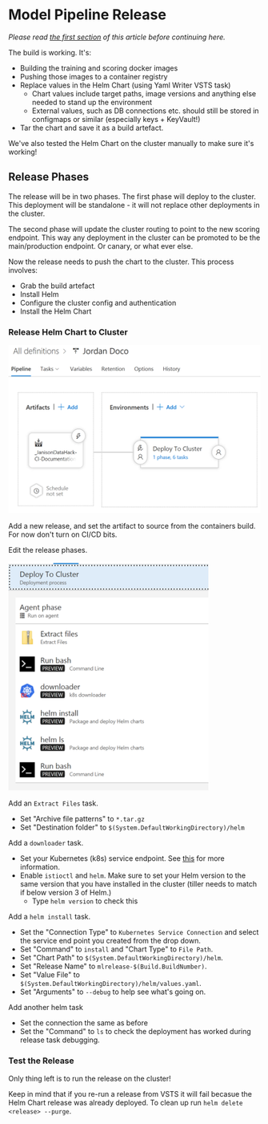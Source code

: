 # Model Pipeline Release

*Please read [the first section](readme.md) of this article before continuing here.*

The build is working. It's:

- Building the training and scoring docker images
- Pushing those images to a container registry
- Replace values in the Helm Chart (using Yaml Writer VSTS task)
    - Chart values include target paths, image versions and anything else needed to stand up the environment
    - External values, such as DB connections etc. should still be stored in configmaps or similar (especially keys + KeyVault!)
- Tar the chart and save it as a build artefact. 
    
We've also tested the Helm Chart on the cluster manually to make sure it's working!

## Release Phases

The release will be in two phases. The first phase will deploy to the cluster. This deployment will be standalone - it will not replace other deployments in the cluster.

The second phase will update the cluster routing to point to the new scoring endpoint. This way any deployment in the cluster can be promoted to be the main/production endpoint. Or canary, or what ever else.  

Now the release needs to push the chart to the cluster. This process involves:

- Grab the build artefact
- Install Helm
- Configure the cluster config and authentication
- Install the Helm Chart

### Release Helm Chart to Cluster

<img src="images/releaseartifacts.PNG" width="600"/>

Add a new release, and set the artifact to source from the containers build. For now don't turn on CI/CD bits.

Edit the release phases. 

<img src="images/releasephases.PNG" width="400"/>

Add an `Extract Files` task. 

- Set "Archive file patterns" to `*.tar.gz`
- Set "Destination folder" to `$(System.DefaultWorkingDirectory)/helm`

Add a `downloader` task. 

- Set your Kubernetes (k8s) service endpoint. See [this](https://docs.microsoft.com/en-us/vsts/build-release/concepts/library/service-endpoints?view=vsts#sep-kuber) for more information. 
- Enable `istioctl` and `helm`. Make sure to set your Helm version to the same version that you have installed in the cluster (tiller needs to match if below version 3 of Helm.)
    - Type `helm version` to check this

Add a `helm install` task. 

- Set the "Connection Type" to `Kubernetes Service Connection` and select the service end point you created from the drop down. 
- Set "Command" to `install` and "Chart Type" to `File Path`. 
- Set "Chart Path" to `$(System.DefaultWorkingDirectory)/helm`.
- Set "Release Name" to `mlrelease-$(Build.BuildNumber)`.
- Set "Value File" to `$(System.DefaultWorkingDirectory)/helm/values.yaml`. 
- Set "Arguments" to `--debug` to help see what's going on. 

Add another helm task

- Set the connection the same as before
- Set the "Command" to `ls` to check the deployment has worked during release task debugging. 


### Test the Release

Only thing left is to run the release on the cluster!

Keep in mind that if you re-run a release from VSTS it will fail becasue the Helm Chart release was already deployed. To clean up run `helm delete <release> --purge`.




